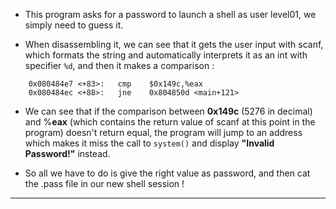 - This program asks for a password to launch a shell as user level01, we simply need to guess it.

- When disassembling it, we can see that it gets the user input with scanf, which formats the string and automatically interprets it as an int with specifier `%d`, and then it makes a comparison :
```
    0x080484e7 <+83>:	cmp    $0x149c,%eax
    0x080484ec <+88>:	jne    0x804850d <main+121>
```

- We can see that if the comparison between **0x149c** (5276 in decimal) and %**eax** (which contains the return value of scanf at this point in the program) doesn't return equal, the program will jump to an address which makes it miss the call to `system()` and display **"Invalid Password!"** instead.

- So all we have to do is give the right value as password, and then cat the .pass file in our new shell session !

***


